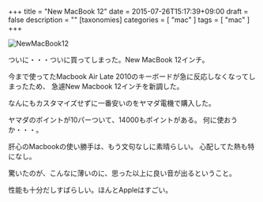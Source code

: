 +++
title = "New MacBook 12"
date = 2015-07-26T15:17:39+09:00
draft = false
description = ""
[taxonomies]
categories = [ "mac" ]
tags = [ "mac" ]
+++

![NewMacBook12](/NewMacbook12.png)

ついに・・・ついに買ってしまった。New MacBook 12インチ。

今まで使ってたMacbook Air Late 2010のキーボードが急に反応しなくなってしまったため、
急遽New Macbook 12インチを新調した。

なんにもカスタマイズせずに一番安いのをヤマダ電機で購入した。

ヤマダのポイントが10パーついて、14000もポイントがある。
何に使おうか・・・。

肝心のMacbookの使い勝手は、もう文句なしに素晴らしい。
心配してた熱も特になし。

驚いたのが、こんなに薄いのに、思った以上に良い音が出るということ。

性能も十分だしすばらしい。ほんとAppleはすごい。


